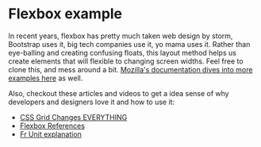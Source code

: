 # Flexbox example
In recent years, flexbox has pretty much taken web design by storm, Bootstrap uses it, big tech companies use it, yo mama uses it. Rather than eye-balling and creating confusing floats, this layout method helps us create elements that will flexible to changing screen widths. Feel free to clone this, and mess around a bit. 
[Mozilla's documentation dives into more examples here](https://developer.mozilla.org/en-US/docs/Learn/CSS/CSS_layout/Flexbox) as well.

Also, checkout these articles and videos to get a idea sense of why developers and designers love it and how to use it:
- [CSS Grid Changes EVERYTHING](https://www.youtube.com/watch?v=7kVeCqQCxlk&list=LLHj1t9n_YN0ePCYpOi86Urg&index=2&t=708s)
- [Flexbox References](https://cssreference.io/flexbox/)
- [Fr Unit explanation](https://alligator.io/css/css-grid-layout-fr-unit/)